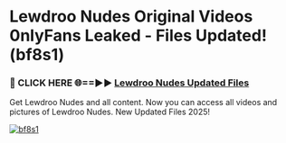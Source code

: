 # Lewdroo Nudes Original Videos 0nlyFans Leaked - Files Updated! (bf8s1)

<h3>🔴 CLICK HERE 🌐==►► <a href="https://tinyurl.com/yc6ubb5a" rel="nofollow">Lewdroo Nudes Updated Files</a></h3>

Get Lewdroo Nudes and all content. Now you can access all videos and pictures of Lewdroo Nudes. New Updated Files 2025!

[![bf8s1](https://i.imgur.com/7eu0CRL.gif)](https://tinyurl.com/yc6ubb5a)
